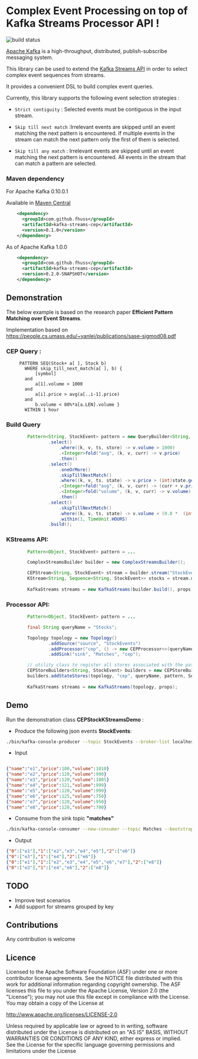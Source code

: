 Complex Event Processing on top of Kafka Streams Processor API !
=============================================================
![build status](https://travis-ci.org/fhussonnois/kafkastreams-cep.svg?branch=master)

[Apache Kafka](http://kafka.apache.org/) is a high-throughput, distributed, publish-subscribe messaging system.

This library can be used to extend the [Kafka Streams API](http://kafka.apache.org/documentation.html#streams) in order to select complex event sequences from streams.

It provides a convenient DSL to build complex event queries. 

Currently, this library supports the following event selection strategies :  

 * `Strict contiguity` :  Selected events must be contiguous in the input stream.

 * `Skip till next match` :Irrelevant events are skipped until an event matching the next pattern is encountered. If multiple events in the stream can match the next pattern only the first of them is selected.

 * `Skip till any match` : Irrelevant events are skipped until an event matching the next pattern is encountered. All events in the stream that can match a pattern are selected.
 
### Maven dependency

For Apache Kafka 0.10.0.1

Available in [Maven Central](https://search.maven.org/#artifactdetails%7Ccom.github.fhuss%7Ckafka-streams-cep%7C0.1.0%7Cjar)

```xml
    <dependency>
      <groupId>com.github.fhuss</groupId>
      <artifactId>kafka-streams-cep</artifactId>
      <version>0.1.0</version>
    </dependency>
```

As of Apache Kafka 1.0.0

```xml
    <dependency>
      <groupId>com.github.fhuss</groupId>
      <artifactId>kafka-streams-cep</artifactId>
      <version>0.2.0-SNAPSHOT</version>
    </dependency>
```     
## Demonstration

The below example is based on the research paper **Efficient Pattern Matching over Event Streams**.

Implementation based on https://people.cs.umass.edu/~yanlei/publications/sase-sigmod08.pdf

### CEP Query :

```
     PATTERN SEQ(Stock+ a[ ], Stock b)
       WHERE skip_till_next_match(a[ ], b) {
           [symbol]
       and
           a[1].volume > 1000
       and
           a[i].price > avg(a[..i-1].price)
       and
           b.volume < 80%*a[a.LEN].volume }
       WITHIN 1 hour
```

### Build Query
```java
        Pattern<String, StockEvent> pattern = new QueryBuilder<String, StockEvent>()
                .select()
                    .where((k, v, ts, store) -> v.volume > 1000)
                    .<Integer>fold("avg", (k, v, curr) -> v.price)
                    .then()
                .select()
                    .oneOrMore()
                    .skipTillNextMatch()
                    .where((k, v, ts, state) -> v.price > (int)state.get("avg"))
                    .<Integer>fold("avg", (k, v, curr) -> (curr + v.price) / 2)
                    .<Integer>fold("volume", (k, v, curr) -> v.volume)
                    .then()
                .select()
                    .skipTillNextMatch()
                    .where((k, v, ts, state) -> v.volume < (0.8 *  (int)state.get("volume")))
                    .within(1, TimeUnit.HOURS)
                .build();
```

### KStreams API:
```java
        Pattern<Object, StockEvent> pattern = ...

        ComplexStreamsBuilder builder = new ComplexStreamsBuilder();

        CEPStream<String, StockEvent> stream = builder.stream("StockEvents");
        KStream<String, Sequence<String, StockEvent>> stocks = stream.query("Stocks", pattern, Serdes.String(), new StockEventSerDe());
        
        KafkaStreams streams = new KafkaStreams(builder.build(), props);
```

### Processor API:
```java
        Pattern<Object, StockEvent> pattern = ...

        final String queryName = "Stocks";

        Topology topology = new Topology()
                .addSource("source", "StockEvents")
                .addProcessor("cep", () -> new CEPProcessor<>(queryName, pattern), "source")
                .addSink("sink", "Matches", "cep");

        // utility class to register all stores associated with the pattern.
        CEPStoreBuilders<String, StockEvent> builders = new CEPStoreBuilders<>();
        builders.addStateStores(topology, "cep", queryName, pattern, Serdes.String(), new StockEventSerDe());
        
        KafkaStreams streams = new KafkaStreams(topology, props);
```

## Demo

Run the demonstration class **CEPStockKStreamsDemo** :

- Produce the following json events **StockEvents**:
```bash
./bin/kafka-console-producer --topic StockEvents --broker-list localhost:9092
```

- Input

```json

{"name":"e1","price":100,"volume":1010}
{"name":"e2","price":120,"volume":990}
{"name":"e3","price":120,"volume":1005}
{"name":"e4","price":121,"volume":999}
{"name":"e5","price":120,"volume":999}
{"name":"e6","price":125,"volume":750}
{"name":"e7","price":120,"volume":950}
{"name":"e8","price":120,"volume":700}

```


- Consume from the sink topic **"matches"**

```bash
./bin/kafka-console-consumer --new-consumer --topic Matches --bootstrap-server localhost:9092
```
- Output

```json
{"0":["e1"],"1":["e2","e3","e4","e5"],"2":["e6"]}
{"0":["e3"],"1":["e4"],"2":["e6"]}
{"0":["e1"],"1":["e2","e3","e4","e5","e6","e7"],"2":["e8"]}
{"0":["e3"],"1":["e4","e6"],"2":["e8"]}
```

## TODO
 * Improve test scenarios
 * Add support for streams grouped by key

## Contributions
Any contribution is welcome

## Licence
Licensed to the Apache Software Foundation (ASF) under one or more contributor license agreements. See the NOTICE file distributed with this work for additional information regarding copyright ownership. The ASF licenses this file to you under the Apache License, Version 2.0 (the "License"); you may not use this file except in compliance with the License. You may obtain a copy of the License at

http://www.apache.org/licenses/LICENSE-2.0

Unless required by applicable law or agreed to in writing, software distributed under the License is distributed on an "AS IS" BASIS, WITHOUT WARRANTIES OR CONDITIONS OF ANY KIND, either express or implied. See the License for the specific language governing permissions and limitations under the License
